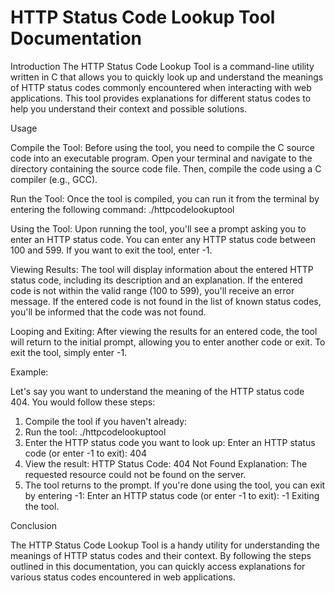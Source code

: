 # HTTP Status Code Lookup Tool Documentation

Introduction  The HTTP Status Code Lookup Tool is a command-line utility written in C that allows you to quickly look up and understand the meanings of HTTP status codes commonly encountered when interacting with web applications. This tool provides explanations for different status codes to help you understand their context and possible solutions.

Usage

Compile the Tool: 
Before using the tool, you need to compile the C source code into an executable program. Open your terminal and navigate to the directory containing the source code file. Then, compile the code using a C compiler (e.g., GCC).

Run the Tool: 
Once the tool is compiled, you can run it from the terminal by entering the following command:
./httpcodelookuptool

Using the Tool:
Upon running the tool, you'll see a prompt asking you to enter an HTTP status code. You can enter any HTTP status code between 100 and 599.
If you want to exit the tool, enter -1.

Viewing Results:
The tool will display information about the entered HTTP status code, including its description and an explanation.
If the entered code is not within the valid range (100 to 599), you'll receive an error message.
If the entered code is not found in the list of known status codes, you'll be informed that the code was not found.

Looping and Exiting:
After viewing the results for an entered code, the tool will return to the initial prompt, allowing you to enter another code or exit.
To exit the tool, simply enter -1.

Example:

Let's say you want to understand the meaning of the HTTP status code 404. You would follow these steps:
1. Compile the tool if you haven't already:
2. Run the tool: ./httpcodelookuptool
3. Enter the HTTP status code you want to look up:
       Enter an HTTP status code (or enter -1 to exit): 404
4. View the result:
       HTTP Status Code: 404 Not Found
       Explanation: The requested resource could not be found on the server.
5. The tool returns to the prompt. If you're done using the tool, you can exit by entering -1:
       Enter an HTTP status code (or enter -1 to exit): -1
       Exiting the tool.


Conclusion

The HTTP Status Code Lookup Tool is a handy utility for understanding the meanings of HTTP status codes and their context. By following the steps outlined in this documentation, you can quickly access explanations for various status codes encountered in web applications.


